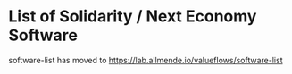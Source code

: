 # List of Solidarity / Next Economy Software

software-list has moved to https://lab.allmende.io/valueflows/software-list
